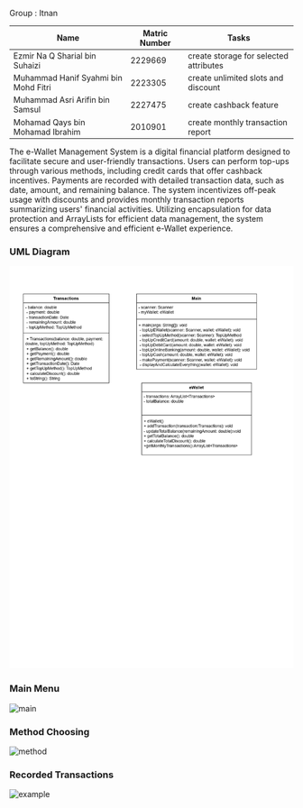 Group : Itnan

| Name | Matric Number | Tasks |
| --- | --- | --- |
| Ezmir Na Q Sharial bin Suhaizi | 2229669 | create storage for selected attributes |
| Muhammad Hanif Syahmi bin Mohd Fitri | 2223305 | create unlimited slots and discount | 
| Muhammad Asri Arifin bin Samsul | 2227475 | create cashback feature |
| Mohamad Qays bin Mohamad Ibrahim | 2010901 | create monthly transaction report |



The e-Wallet Management System is a digital financial platform designed to facilitate secure and user-friendly transactions. Users can perform top-ups through various methods, including credit cards that offer cashback incentives. Payments are recorded with detailed transaction data, such as date, amount, and remaining balance. The system incentivizes off-peak usage with discounts and provides monthly transaction reports summarizing users' financial activities. Utilizing encapsulation for data protection and ArrayLists for efficient data management, the system ensures a comprehensive and efficient e-Wallet experience.


### UML Diagram
![UML Diagram](https://github.com/haniffsyahmi/Case-Study/blob/Master/UML%20diagram.jpg)


### Main Menu
![main](https://github.com/haniffsyahmi/Case-Study/Master/Example/Annotation%202023-12-28%20113503.png)


### Method Choosing
![method](https://github.com/haniffsyahmi/Case-Study/Master/Example/Annotation%202023-12-28%20113526.png)


### Recorded Transactions
![example](https://github.com/haniffsyahmi/Case-Study/Master/Example/Annotation%202023-12-28%20113618.png)
